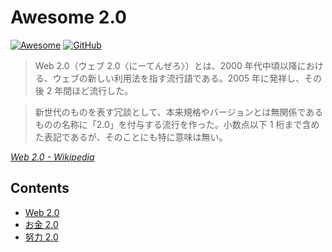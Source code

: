 # Awesome 2.0

[![Awesome](https://awesome.re/badge-flat.svg)](https://awesome.re)
[![GitHub](https://img.shields.io/github/license/SnO2WMaN/awesome-2.0?style=flat-square)](https://github.com/SnO2WMaN/awesome-2.0/blob/master/LICENSE)

> Web 2.0（ウェブ 2.0〈にーてんぜろ〉）とは、2000 年代中頃以降における、ウェブの新しい利用法を指す流行語である。2005 年に発祥し、その後 2 年間ほど流行した。

> 新世代のものを表す冗談として、本来規格やバージョンとは無関係であるものの名称に「2.0」を付与する流行を作った。小数点以下 1 桁まで含めた表記であるが、そのことにも特に意味は無い。

_[Web 2.0 - Wikipedia](https://ja.wikipedia.org/wiki/Web_2.0)_

## Contents

- [Web 2.0](https://www.oreilly.com/pub/a/web2/archive/what-is-web-20.html)
- [お金 2.0](https://www.gentosha.co.jp/book/b11283.html)
- [努力 2.0](https://www.amazon.co.jp/dp/4478108315)

